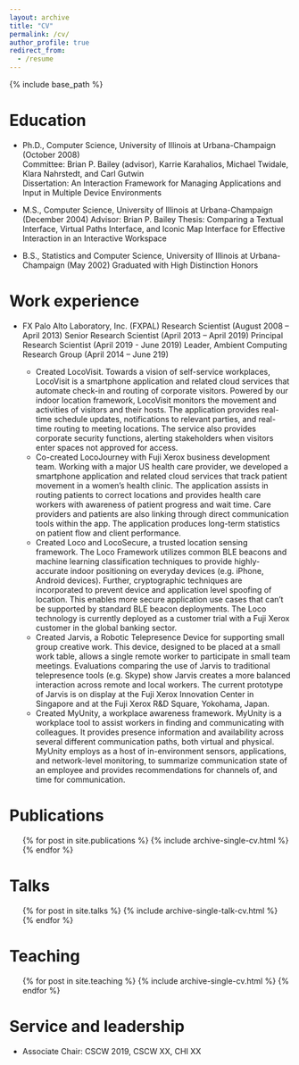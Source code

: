 ```yaml
---
layout: archive
title: "CV"
permalink: /cv/
author_profile: true
redirect_from:
  - /resume
---
```


{% include base_path %}

Education
======
* Ph.D., Computer Science, University of Illinois at Urbana-Champaign (October 2008)	
   Committee:	Brian P. Bailey (advisor), Karrie Karahalios, Michael Twidale, Klara Nahrstedt, and Carl Gutwin     
   Dissertation: 	An Interaction Framework for Managing Applications and Input in Multiple Device Environments

* M.S., Computer Science, University of Illinois at Urbana-Champaign (December 2004)
   Advisor: Brian P. Bailey
   Thesis:	Comparing a Textual Interface, Virtual Paths Interface, and Iconic Map Interface for Effective Interaction in an Interactive Workspace

* B.S., Statistics and Computer Science, University of Illinois at Urbana-Champaign (May 2002)
   Graduated with High Distinction Honors


Work experience
======
* FX Palo Alto Laboratory, Inc. (FXPAL)
   Research Scientist (August 2008 – April 2013)
   Senior Research Scientist (April 2013 – April 2019)
   Principal Research Scientist (April 2019 - June 2019)
   Leader, Ambient Computing Research Group (April 2014 – June 219)
   
  * Created LocoVisit. Towards a vision of self-service workplaces, LocoVisit is a smartphone application and related cloud services that automate check-in and routing of corporate visitors.  Powered by our indoor location framework, LocoVisit monitors the movement and activities of visitors and their hosts.  The application provides real-time schedule updates, notifications to relevant parties, and real-time routing to meeting locations.  The service also provides corporate security functions, alerting stakeholders when visitors enter spaces not approved for access. 
  * Co-created LocoJourney with Fuji Xerox business development team. Working with a major US health care provider, we developed a smartphone application and related cloud services that track patient movement in a women’s health clinic.  The application assists in routing patients to correct locations and provides health care workers with awareness of patient progress and wait time. Care providers and patients are also linking through direct communication tools within the app. The application produces long-term statistics on patient flow and client performance. 
  * Created Loco and LocoSecure, a trusted location sensing framework. The Loco Framework utilizes common BLE beacons and machine learning classification techniques to provide highly-accurate indoor positioning on everyday devices (e.g. iPhone, Android devices).  Further, cryptographic techniques are incorporated to prevent device and application level spoofing of location.  This enables more secure application use cases that can’t be supported by standard BLE beacon deployments.  The Loco technology is currently deployed as a customer trial with a Fuji Xerox customer in the global banking sector.
  * Created Jarvis, a Robotic Telepresence Device for supporting small group creative work. This device, designed to be placed at a small work table, allows a single remote worker to participate in small team meetings.  Evaluations comparing the use of Jarvis to traditional telepresence tools (e.g. Skype) show Jarvis creates a more balanced interaction across remote and local workers. The current prototype of Jarvis is on display at the Fuji Xerox Innovation Center in Singapore and at the Fuji Xerox R&D Square, Yokohama, Japan.
  * Created MyUnity, a workplace awareness framework. MyUnity is a workplace tool to assist workers in finding and communicating with colleagues.  It provides presence information and availability across several different communication paths, both virtual and physical. MyUnity employs as a host of in-environment sensors, applications, and network-level monitoring, to summarize communication state of an employee and provides recommendations for channels of, and time for communication.


  

Publications
======
  <ul>{% for post in site.publications %}
    {% include archive-single-cv.html %}
  {% endfor %}</ul>
  
Talks
======
  <ul>{% for post in site.talks %}
    {% include archive-single-talk-cv.html %}
  {% endfor %}</ul>
  
Teaching
======
  <ul>{% for post in site.teaching %}
    {% include archive-single-cv.html %}
  {% endfor %}</ul>
  
Service and leadership
======
* Associate Chair: CSCW 2019, CSCW XX, CHI XX
